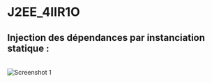 # J2EE_4IIR1O

<h2>Injection des dépendances par instanciation statique :</h2>
</br>
<img src="https://iili.io/HXub9TJ.md.png" alt="Screenshot 1" border="0">
